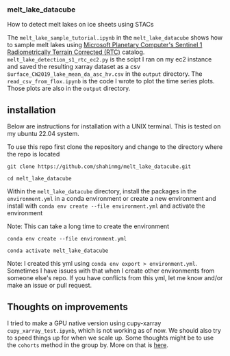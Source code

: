 ### melt_lake_datacube

How to detect melt lakes on ice sheets using STACs 

The `melt_lake_sample_tutorial.ipynb` in the `melt_lake_datacube` shows how to sample melt lakes using [Microsoft Planetary Computer's Sentinel 1 Radiometrically Terrain Corrected (RTC)](https://planetarycomputer.microsoft.com/dataset/sentinel-1-rtc) catalog. `melt_lake_detection_s1_rtc_ec2.py` is the scipt I ran on my ec2 instance and saved the resulting xarray dataset as a csv s`urface_CW2019_lake_mean_da_asc_hv.csv` in the `output` directory. The `read_csv_from_flox.ipynb` is the code I wrote to plot the time series plots. Those plots are also in the `output` directory.

## installation
Below are instructions for installation with a UNIX terminal. This is tested on my ubuntu 22.04 system.

To use this repo first clone the repository and change to the directory where the repo is located
```
git clone https://github.com/shahinmg/melt_lake_datacube.git
```
```
cd melt_lake_datacube
```

Within the `melt_lake_datacube` directory, install the packages in the `environment.yml` in a conda environment or create a new environment and install with `conda env create --file environment.yml` and activate the environment  

Note: This can take a long time to create the environment

```
conda env create --file environment.yml
```

```
conda activate melt_lake_datacube
```

Note: I created this yml using `conda env export > environment.yml`. Sometimes I have issues with that when I create other environments from someone else's repo. If you have conflicts from this yml, let me know and/or make an issue or pull request. 

## Thoughts on improvements 
I tried to make a GPU native version using cupy-xarray `cupy_xarray_test.ipynb`, which is not working as of now. We should also try to speed things up for when we scale up. Some thoughts might be to use the `cohorts` method in the group by. More on that is [here](https://flox.readthedocs.io/en/latest/user-stories/climatology.html). 